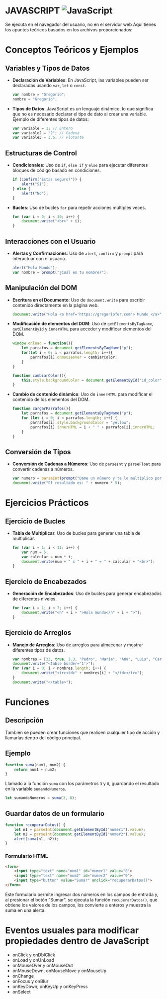 # JAVASCRIPT ![JavaScript](https://img.shields.io/badge/javascript-%23323330.svg?style=for-the-badge&logo=javascript&logoColor=%23F7DF1E)
Se ejecuta en el navegador del usuario, no en el servidor web
Aquí tienes los apuntes teóricos basados en los archivos proporcionados:

# Conceptos Teóricos y Ejemplos

## Variables y Tipos de Datos
- **Declaración de Variables**: En JavaScript, las variables pueden ser declaradas usando `var`, `let` o `const`.
  ```javascript
  var nombre = "Gregorio";
  nombre = "Gregorio";
  ```

- **Tipos de Datos**: JavaScript es un lenguaje dinámico, lo que significa que no es necesario declarar el tipo de dato al crear una variable. Ejemplo de diferentes tipos de datos:
  ```javascript
  var variable = 1; // Entero
  var variable2 = "2"; // Cadena
  var variable3 = 3.5; // Flotante
  ```

## Estructuras de Control
- **Condicionales**: Uso de `if`, `else if` y `else` para ejecutar diferentes bloques de código basado en condiciones.
  ```javascript
  if (confirm("Estas seguro?")) {
      alert("Sí");
  } else {
      alert("No");
  }
  ```

- **Bucles**: Uso de bucles `for` para repetir acciones múltiples veces.
  ```javascript
  for (var i = 0; i < 10; i++) {
      document.write("<br>" + i);
  }
  ```

## Interacciones con el Usuario
- **Alertas y Confirmaciones**: Uso de `alert`, `confirm` y `prompt` para interactuar con el usuario.
  ```javascript
  alert("Hola Mundo");
  var nombre = prompt("¿Cuál es tu nombre?");
  ```

## Manipulación del DOM
- **Escritura en el Documento**: Uso de `document.write` para escribir contenido directamente en la página web.
  ```javascript
  document.write("Hola <a href='https://gregoriofer.com'> Mundo </a>" + nombre);
  ```

- **Modificación de elementos del DOM**: Uso de `getElementsByTagName`, `getElementById` y `innerHTML` para acceder y modificar elementos del DOM.
  ```javascript
  window.onload = function(){
      let parrafos = document.getElementsByTagName("p");
      for(let i = 0; i < parrafos.length; i++){
          parrafos[i].onmouseover = cambiarColor;
      }
  }

  function cambiarColor(){
      this.style.backgroundColor = document.getElementById("id_color").value;
  }
  ```

- **Cambio de contenido dinámico**: Uso de `innerHTML` para modificar el contenido de los elementos del DOM.
  ```javascript
  function cargarParrafos(){
      let parrafos = document.getElementsByTagName("p");
      for (let i = 0; i < parrafos.length; i++) {
          parrafos[i].style.backgroundColor = "yellow";
          parrafos[i].innerHTML = i + " " + parrafos[i].innerHTML;
      }
  }
  ```

## Conversión de Tipos
- **Conversión de Cadenas a Números**: Uso de `parseInt` y `parseFloat` para convertir cadenas a números.
  ```javascript
  var numero = parseInt(prompt("Dame un número y te lo multiplico por 5"));
  document.write("El resultado es: " + numero * 5);
  ```

# Ejercicios Prácticos

## Ejercicio de Bucles
- **Tabla de Multiplicar**: Uso de bucles para generar una tabla de multiplicar.
  ```javascript
  for (var i = 1; i < 11; i++) {
      var num = 5;
      var calcular = num * i;
      document.write(num + " x " + i + " = " + calcular + "<br>");
  }
  ```

## Ejercicio de Encabezados
- **Generación de Encabezados**: Uso de bucles para generar encabezados de diferentes niveles.
  ```javascript
  for (var i = 1; i < 7; i++) {
      document.write("<h" + i + ">Hola mundo</h" + i + ">");
  }
  ```

## Ejercicio de Arreglos
- **Manejo de Arreglos**: Uso de arreglos para almacenar y mostrar diferentes tipos de datos.
  ```javascript
  var nombres = [33, true, 3.3, "Pedro", "Maria", "Ana", "Luis", "Carlos", "Rosa", "Laura"];
  document.write("<table border='1'>");
  for (var i = 0; i < nombres.length; i++) {
      document.write("<tr><td>" + nombres[i] + "</td></tr>");
  }
  document.write("</table>");
  ```

# Funciones

## Descripción
También se pueden crear funciones que realicen cualquier tipo de acción y llamarlas dentro del código principal.

## Ejemplo

```javascript
function suma(num1, num2) {
    return num1 + num2;
}
```

Llamado a la función `suma` con los parámetros `3` y `8`, guardando el resultado en la variable `sumandoNumeros`.

```javascript
let sumandoNumeros = suma(3, 8);
```

## Guardar datos de un formulario

```javascript
function recuperarDatos() {
    let n1 = parseInt(document.getElementById("numer1").value);
    let n2 = parseInt(document.getElementById("numer2").value);
    alert(suma(n1, n2));
}
```

### Formulario HTML

```html
<form>
    <input type="text" name="num1" id="numer1" value="0">
    <input type="text" name="num2" id="numer2" value="0">
    <input type="button" value="Sumar" onclick="recuperarDatos()">
</form>
```

Este formulario permite ingresar dos números en los campos de entrada y, al presionar el botón "Sumar", se ejecuta la función `recuperarDatos()`, que obtiene los valores de los campos, los convierte a enteros y muestra la suma en una alerta.

# Eventos usuales para modificar propiedades dentro de JavaScript

- onClick y onDblClick
- onLoad y onUnLoad
- onMouseOver y onMouseOut
- onMouseDown, onMouseMove y onMouseUp
- onChange
- onFocus y onBlur
- onKeyDown, onKeyUp y onKeyPress
- onSelect

